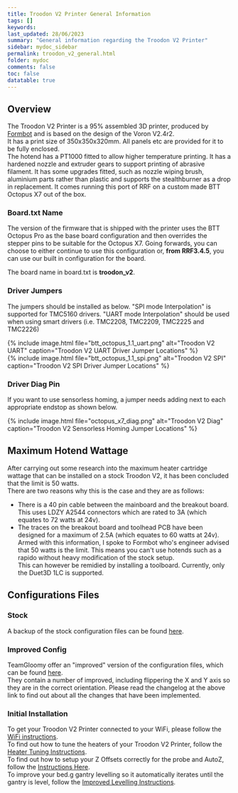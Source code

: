 ```yaml
---
title: Troodon V2 Printer General Information
tags: []
keywords: 
last_updated: 28/06/2023
summary: "General information regarding the Troodon V2 Printer"
sidebar: mydoc_sidebar
permalink: troodon_v2_general.html
folder: mydoc
comments: false
toc: false
datatable: true
---
```


## Overview

The Troodon V2 Printer is a 95% assembled 3D printer, produced by [Formbot](https://www.formbot3d.com/products/troodon-20-pre-assembled-fully-enclosed-corexy-3d-printer) and is based on the design of the Voron V2.4r2.  
It has a print size of 350x350x320mm. All panels etc are provided for it to be fully enclosed.  
The hotend has a PT1000 fitted to allow higher temperature printing. It has a hardened nozzle and extruder gears to support printing of abrasive filament.
It has some upgrades fitted, such as nozzle wiping brush, aluminium parts rather than plastic and supports the stealthburner as a drop in replacement.
It comes running this port of RRF on a custom made BTT Octopus X7 out of the box.

### Board.txt Name

The version of the firmware that is shipped with the printer uses the BTT Octopus Pro as the base board configuration and then overrides the stepper pins to be suitable for the Octopus X7. Going forwards, you can choose to either continue to use this configuration or, **from RRF3.4.5**, you can use our built in configuration for the board. 

The board name in board.txt is **troodon_v2**.

### Driver Jumpers

The jumpers should be installed as below. "SPI mode Interpolation" is supported for TMC5160 drivers. "UART mode Interpolation" should be used when using smart drivers (i.e. TMC2208, TMC2209, TMC2225 and TMC2226)

{% include image.html file="btt_octopus_1.1_uart.png" alt="Troodon V2 UART" caption="Troodon V2 UART Driver Jumper Locations" %}  
{% include image.html file="btt_octopus_1.1_spi.png" alt="Troodon V2 SPI" caption="Troodon V2 SPI Driver Jumper Locations" %}  

### Driver Diag Pin

If you want to use sensorless homing, a jumper needs adding next to each appropriate endstop as shown below.

{% include image.html file="octopus_x7_diag.png" alt="Troodon V2 Diag" caption="Troodon V2 Sensorless Homing Jumper Locations" %}

## Maximum Hotend Wattage

After carrying out some research into the maximum heater cartridge wattage that can be installed on a stock Troodon V2, it has been concluded that the limit is 50 watts.  
There are two reasons why this is the case and they are as follows:
* There is a 40 pin cable between the mainboard and the breakout board. This uses LDZY A2544 connectors which are rated to 3A (which equates to 72 watts at 24v).  
* The traces on the breakout board and toolhead PCB have been designed for a maximum of 2.5A (which equates to 60 watts at 24v).  
Armed with this information, I spoke to Formbot who's engineer advised that 50 watts is the limit. This means you can't use hotends such as a rapido without heavy modification of the stock setup.  
This can however be remidied by installing a toolboard. Currently, only the Duet3D 1LC is supported.  

## Configurations Files

### Stock

A backup of the stock configuration files can be found [here](https://github.com/TeamGloomy/Troodon-V2/tree/stock).  

### Improved Config

TeamGloomy offer an "improved" version of the configuration files, which can be found [here](https://github.com/TeamGloomy/Troodon-V2/tree/improved).  
They contain a number of improved, including flippering the X and Y axis so they are in the correct orientation. Please read the changelog at the above link to find out about all the changes that have been implemented.  

### Initial Installation

To get your Troodon V2 Printer connected to your WiFi, please follow the [WiFi instructions](troodon_v2_connected_wifi_esp32.html).  
To find out how to tune the heaters of your Troodon V2 Printer, follow the [Heater Tuning Instructions](troodon_v2_heater_tuning.html).  
To find out how to setup your Z Offsets correctly for the probe and AutoZ, follow the [Instructions Here](troodon_v2_zoffsets.html).  
To improve your bed.g gantry levelling so it automatically iterates until the gantry is level, follow the [Improved Levelling Instructions](troodon_v2_improved_bed.html).  
